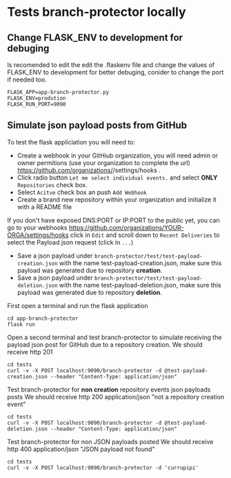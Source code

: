 # Tests branch-protector locally


## Change FLASK_ENV  to development for debuging

Is recomended to edit the edit the .flaskenv file and change the values of FLASK_ENV to development for better debuging, conider to change the port if needed too.

```
FLASK_APP=app-branch-protector.py
FLASK_ENV=prodution
FLASK_RUN_PORT=9090
```

## Simulate json payload posts from GitHub

To test the flask appliciation you will need to:

* Create a webhook in your GitHiub organization, you will need admin or owner permitions (use your organization to complete the url) https://github.com/organizations/<ORGANIZATION>/settings/hooks .
* Click radio button `Let me select individual events.` and select **ONLY** `Repositories` check box.
* Select `Acitve` check box an push `Add Webhook`
* Create a brand new repository within your organization and initialize it with a README file

If you don't have exposed DNS:PORT or IP:PORT to the public yet, you can go to your webhooks  https://github.com/organizations/YOUR-ORGA/settings/hooks click in `Edit` and scroll down to `Recent Deliveries` to select the Payload json request (click in `...`)

* Save a json payload under `branch-protector/test/test-payload-creation.json` with the name test-payload-creation.json, make sure this payload was generated due to repository **creation**.
* Save a json payload under `branch-protector/test/test-payload-deletion.json` with the name test-payload-deletion.json, make sure this payload was generated due to repository **deletion**.


First open a terminal and run the flask application

```
cd app-branch-protector
flask run
```

Open a second terminal and test branch-protector to simulate receiving the payload json post for GitHub due to a repository creation.
We should receive http 201 

```
cd tests
curl -v -X POST localhost:9090/branch-protector -d @test-payload-creation.json --header "Content-Type: application/json"
```

Test branch-protector for **non creation** repository events json payloads posts
We should receive http 200 application/json "not a repository creation event"

```
cd tests
curl -v -X POST localhost:9090/branch-protector -d @test-payload-deletion.json --header "Content-Type: application/json"
```

Test branch-protector for non JSON  payloads posted
We should receive http 400 application/json "JSON payload not found"

```
cd tests
curl -v -X POST localhost:9090/branch-protector -d 'currupipi'
```
